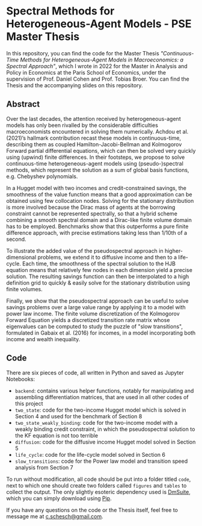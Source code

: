 # Spectral Methods for Heterogeneous-Agent Models - PSE Master Thesis

In this repository, you can find the code for the Master Thesis _"Continuous-Time Methods for Heterogeneous-Agent Models in Macroeconomics: a Spectral Approach"_, which I wrote in 2022 for the Master in Analysis and Policy in Economics at the Paris School of Economics, under the supervision of Prof. Daniel Cohen and Prof. Tobias Broer. You can find the Thesis and the accompanying slides on this repository.

## Abstract

 Over the last decades, the attention received by heterogeneous-agent models has only been rivalled by the considerable difficulties macroeconomists encountered in solving them numerically. Achdou et al. (2021)’s hallmark contribution recast these models in continuous-time, describing them as coupled Hamilton-Jacobi-Bellman and Kolmogorov Forward partial differential equations, which can then be solved very quickly using (upwind) finite differences. In their footsteps, we propose to solve continuous-time heterogeneous-agent models using (pseudo-)spectral methods, which represent the solution as a sum of global basis functions, e.g. Chebyshev polynomials.
 
In a Hugget model with two incomes and credit-constrained savings, the smoothness of the value function means that a good approximation can be obtained using few collocation nodes. Solving for the stationary distribution is more involved because the Dirac mass of agents at the borrowing constraint cannot be represented spectrally, so that a hybrid scheme combining a smooth spectral domain and a Dirac-like finite volume domain has to be employed. Benchmarks show that this outperforms a pure finite difference approach, with precise estimations taking less than 1/10th of a second.

To illustrate the added value of the pseudospectral approach in higher-dimensional problems, we extend it to diffusive income and then to a life-cycle. Each time, the smoothness of the spectral solution to the HJB equation means that relatively few nodes in each dimension yield a precise solution. The resulting savings function can then be interpolated to a high definition grid to quickly & easily solve for the stationary distribution using finite volumes.

Finally, we show that the pseudospectral approach can be useful to solve savings problems over a large value range by applying it to a model with power law income. The finite volume discretization of the Kolmogorov Forward Equation yields a discretized transition rate matrix whose eigenvalues can be computed to study the puzzle of "slow transitions", formulated in Gabaix et al. (2016) for incomes, in a model incorporating both income and wealth inequality.

## Code

There are six pieces of code, all written in Python and saved as Jupyter Notebooks:
* `backend`: contains various helper functions, notably for manipulating and assembling differentiation matrices, that are used in all other codes of this project
* `two_state`: code for the two-income Hugget model which is solved in Section 4 and used for the benchmark of Section 8
* `two_state_weakly_binding`: code for the two-income model with a weakly binding credit constraint, in which the pseudospectral solution to the KF equation is not too terrible
* `diffusion`: code for the diffusive income Hugget model solved in Section 5
* `life_cycle`: code for the life-cycle model solved in Section 6
* `slow_transitions`: code for the Power law model and transition speed analysis from Section 7

To run without modification, all code should be put into a folder titled `code`, next to which one should create two folders called `figures` and `tables` to collect the output. The only slightly esoteric dependency used is [DmSuite](https://github.com/labrosse/dmsuite), which you can simply download using [Pip](https://pypi.org/project/dmsuite/).

If you have any questions on the code or the Thesis itself, feel free to message me at c.schesch@gmail.com.
